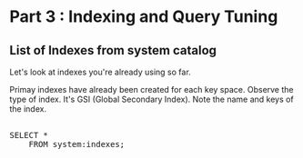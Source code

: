 # Part 3 : Indexing and Query Tuning
 
## List of Indexes from system catalog
Let's look at indexes you're already using so far.

Primay indexes have already been created for each key space.
Observe the type of index.  It's GSI (Global Secondary Index).
Note the name and keys of the index.

<pre id="example"> 
SELECT * 
    FROM system:indexes;
</pre>
